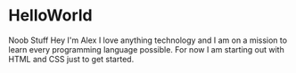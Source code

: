 # HelloWorld
Noob Stuff
Hey I'm Alex I love anything technology and I am on a mission to learn every programming language possible.
For now I am starting out with HTML and CSS just to get started.
